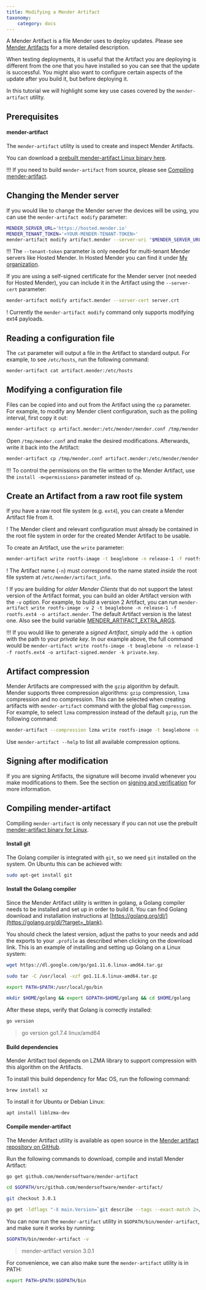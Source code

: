 ```yaml
---
title: Modifying a Mender Artifact
taxonomy:
    category: docs
---
```


A Mender Artifact is a file Mender uses to deploy updates. Please see
[Mender Artifacts](../../architecture/mender-artifacts) for a more detailed
description.

When testing deployments, it is useful that the Artifact you are deploying
is different from the one that you have installed so you can see that the update is successful.
You might also want to configure certain aspects of the update after you build it,
but before deploying it.

In this tutorial we will highlight some key use cases covered by the `mender-artifact` utility.


## Prerequisites

#### mender-artifact

The `mender-artifact` utility is used to create and inspect Mender Artifacts.

You can download a [prebuilt mender-artifact Linux binary here][x.x.x_mender-artifact].

!!! If you need to build `mender-artifact` from source, please see [Compiling mender-artifact](#compiling-mender-artifact).


## Changing the Mender server

If you would like to change the Mender server the devices will be using,
you can use the `mender-artifact modify` parameter:

```bash
MENDER_SERVER_URL='https://hosted.mender.io'
MENDER_TENANT_TOKEN='<YOUR-MENDER-TENANT-TOKEN>'
mender-artifact modify artifact.mender --server-uri "$MENDER_SERVER_URL" --tenant-token "$MENDER_TENANT_TOKEN"
```

!!! The `--tenant-token` parameter is only needed for multi-tenant Mender servers like Hosted Mender. In Hosted Mender you can find it under [My organization](https://hosted.mender.io/ui/?target=_blank#/settings/my-organization).

If you are using a self-signed certificate for the Mender server (not needed for Hosted Mender), you can
include it in the Artifact using the `--server-cert` parameter:

```bash
mender-artifact modify artifact.mender --server-cert server.crt
```


! Currently the `mender-artifact modify` command only supports modifying ext4 payloads.

## Reading a configuration file

The `cat` parameter will output a file in the Artifact to standard output.
For example, to see `/etc/hosts`, run the following command:

```bash
mender-artifact cat artifact.mender:/etc/hosts
```


## Modifying a configuration file

Files can be copied into and out from the Artifact using the `cp` parameter.
For example, to modify any Mender client configuration, such as the polling interval,
first copy it out:

```bash
mender-artifact cp artifact.mender:/etc/mender/mender.conf /tmp/mender.conf
```

Open `/tmp/mender.conf` and make the desired modifications.
Afterwards, write it back into the Artifact:

```bash
mender-artifact cp /tmp/mender.conf artifact.mender:/etc/mender/mender.conf
```

!!! To control the permissions on the file written to the Mender Artifact, use the `install -m<permissions>` parameter instead of `cp`.


## Create an Artifact from a raw root file system

If you have a raw root file system (e.g. `ext4`), you can create a Mender Artifact
file from it.

! The Mender client and relevant configuration must already be contained in the root file system in order for the created Mender Artifact to be usable.

To create an Artifact, use the `write` parameter:

```bash
mender-artifact write rootfs-image -t beaglebone -n release-1 -f rootfs.ext4 -o artifact.mender
```

! The Artifact name (`-n`) must correspond to the name stated *inside* the root file system at `/etc/mender/artifact_info`.

! If you are building for *older Mender Clients* that do not support the latest
version of the Artifact format, you can build an older Artifact version with the
`-v` option. For example, to build a version 2 Artifact, you can run
`mender-artifact write rootfs-image -v 2 -t beaglebone -n release-1 -f
rootfs.ext4 -o artifact.mender`. The default Artifact version is the latest one.
Also see the build variable
[MENDER_ARTIFACT_EXTRA_ARGS](../yocto-project/variables#mender_artifact_extra_args).

!!! If you would like to generate a *signed Artifact*, simply add the `-k` option with the path to your *private key*. In our example above, the full command would be `mender-artifact write rootfs-image -t beaglebone -n release-1 -f rootfs.ext4 -o artifact-signed.mender -k private.key`.

## Artifact compression

Mender Artifacts are compressed with the `gzip` algorithm by default. Mender
supports three compression algorithms: `gzip` compression, `lzma` compression
and no compression. This can be selected when creating artifacts with
`mender-artifact` command with the global flag `compression`. For example, to
select `lzma` compression instead of the default `gzip`, run the following
command:

```bash
mender-artifact --compression lzma write rootfs-image -t beaglebone -n release-1 -f rootfs.ext4 -o artifact.mender
```

Use `mender-artifact --help` to list all available compression options.

## Signing after modification

If you are signing Artifacts, the signature will become invalid whenever
you make modifications to them. See the section on [signing and verification](../signing-and-verification#an-existing-mender-artifact)
for more information.


## Compiling mender-artifact

Compiling `mender-artifact` is only necessary if you can not use the prebuilt
[mender-artifact binary for Linux][x.x.x_mender-artifact].


#### Install git


The Golang compiler is integrated with `git`, so we need `git` installed
on the system. On Ubuntu this can be achieved with:

```bash
sudo apt-get install git
```


#### Install the Golang compiler

Since the Mender Artifact utility is written in golang,
a Golang compiler needs to be installed and set up in order to build it.
You can find Golang download and installation instructions at
[https://golang.org/dl/](https://golang.org/dl/?target=_blank).

You should check the latest version, adjust the paths to your needs
and add the exports to your `.profile` as described when
clicking on the download link.
This is an example of installing and setting up Golang on a Linux system:

<!--AUTOVERSION: "go%"/ignore-->
```bash
wget https://dl.google.com/go/go1.11.6.linux-amd64.tar.gz
```

<!--AUTOVERSION: "go%"/ignore-->
```bash
sudo tar -C /usr/local -xzf go1.11.6.linux-amd64.tar.gz
```

```bash
export PATH=$PATH:/usr/local/go/bin
```

```bash
mkdir $HOME/golang && export GOPATH=$HOME/golang && cd $HOME/golang
```

After these steps, verify that Golang is correctly installed:

```bash
go version
```

<!--AUTOVERSION: "go%"/ignore-->
> go version go1.7.4 linux/amd64


#### Build dependencies

Mender Artifact tool depends on LZMA library to support compression with this algorithm on the Artifacts.

To install this build dependency for Mac OS, run the following command:
```
brew install xz
```

To install it for Ubuntu or Debian Linux:
```
apt install liblzma-dev
```

#### Compile mender-artifact

The Mender Artifact utility is available as open source in the
[Mender artifact repository on GitHub](https://github.com/mendersoftware/mender-artifact?target=_blank).

Run the following commands to download, compile and install Mender Artifact:

```bash
go get github.com/mendersoftware/mender-artifact
```

```bash
cd $GOPATH/src/github.com/mendersoftware/mender-artifact/
```

<!--AUTOVERSION: "git checkout %"/mender-artifact -->
```bash
git checkout 3.0.1
```

```bash
go get -ldflags "-X main.Version=`git describe --tags --exact-match 2>/dev/null || git rev-parse --short HEAD`" ./...
```

You can now run the `mender-artifact` utility in `$GOPATH/bin/mender-artifact`, and make sure it works
by running:

```bash
$GOPATH/bin/mender-artifact -v
```

<!--AUTOVERSION: "mender-artifact version %"/mender-artifact -->
> mender-artifact version 3.0.1

For convenience, we can also make sure the `mender-artifact` utility is in PATH:

```bash
export PATH=$PATH:$GOPATH/bin
```

<!--AUTOVERSION: "mender-artifact/%/"/mender-artifact -->
[x.x.x_mender-artifact]: https://d1b0l86ne08fsf.cloudfront.net/mender-artifact/3.0.1/mender-artifact
